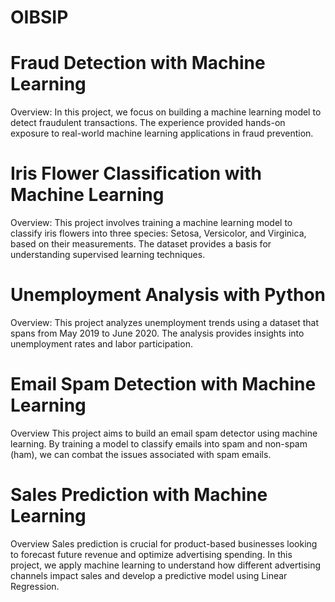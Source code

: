# OIBSIP
# Fraud Detection with Machine Learning
Overview:
In this project, we focus on building a machine learning model to detect fraudulent transactions. The experience provided hands-on exposure to real-world machine learning applications in fraud prevention.

# Iris Flower Classification with Machine Learning
Overview:
This project involves training a machine learning model to classify iris flowers into three species: Setosa, Versicolor, and Virginica, based on their measurements. The dataset provides a basis for understanding supervised learning techniques.

# Unemployment Analysis with Python
Overview:
This project analyzes unemployment trends using a dataset that spans from May 2019 to June 2020. The analysis provides insights into unemployment rates and labor participation.

# Email Spam Detection with Machine Learning
Overview
This project aims to build an email spam detector using machine learning. By training a model to classify emails into spam and non-spam (ham), we can combat the issues associated with spam emails.

# Sales Prediction with Machine Learning
Overview
Sales prediction is crucial for product-based businesses looking to forecast future revenue and optimize advertising spending. In this project, we apply machine learning to understand how different advertising channels impact sales and develop a predictive model using Linear Regression.
